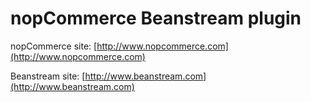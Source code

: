 ﻿nopCommerce Beanstream plugin
===========

nopCommerce site: [http://www.nopcommerce.com](http://www.nopcommerce.com)

Beanstream site: [http://www.beanstream.com](http://www.beanstream.com)